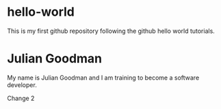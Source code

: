 # hello-world
This is my first github repository following the github hello world tutorials.

# Julian Goodman 

My name is Julian Goodman and I am training to become a software developer.

Change 2
